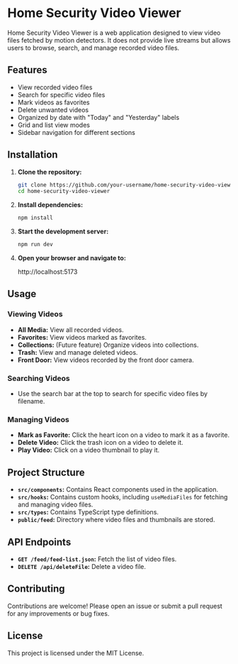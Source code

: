 # Home Security Video Viewer

Home Security Video Viewer is a web application designed to view video files fetched by motion detectors. It does not provide live streams but allows users to browse, search, and manage recorded video files.

## Features

-   View recorded video files
-   Search for specific video files
-   Mark videos as favorites
-   Delete unwanted videos
-   Organized by date with "Today" and "Yesterday" labels
-   Grid and list view modes
-   Sidebar navigation for different sections

## Installation

1. **Clone the repository:**

    ```sh
    git clone https://github.com/your-username/home-security-video-viewer.git
    cd home-security-video-viewer
    ```

2. **Install dependencies:**

    ```sh
    npm install
    ```

3. **Start the development server:**

    ```sh
    npm run dev
    ```

4. **Open your browser and navigate to:**

    http://localhost:5173

## Usage

### Viewing Videos

-   **All Media:** View all recorded videos.
-   **Favorites:** View videos marked as favorites.
-   **Collections:** (Future feature) Organize videos into collections.
-   **Trash:** View and manage deleted videos.
-   **Front Door:** View videos recorded by the front door camera.

### Searching Videos

-   Use the search bar at the top to search for specific video files by filename.

### Managing Videos

-   **Mark as Favorite:** Click the heart icon on a video to mark it as a favorite.
-   **Delete Video:** Click the trash icon on a video to delete it.
-   **Play Video:** Click on a video thumbnail to play it.

## Project Structure

-   **`src/components`:** Contains React components used in the application.
-   **`src/hooks`:** Contains custom hooks, including `useMediaFiles` for fetching and managing video files.
-   **`src/types`:** Contains TypeScript type definitions.
-   **`public/feed`:** Directory where video files and thumbnails are stored.

## API Endpoints

-   **`GET /feed/feed-list.json`:** Fetch the list of video files.
-   **`DELETE /api/deleteFile`:** Delete a video file.

## Contributing

Contributions are welcome! Please open an issue or submit a pull request for any improvements or bug fixes.

## License

This project is licensed under the MIT License.